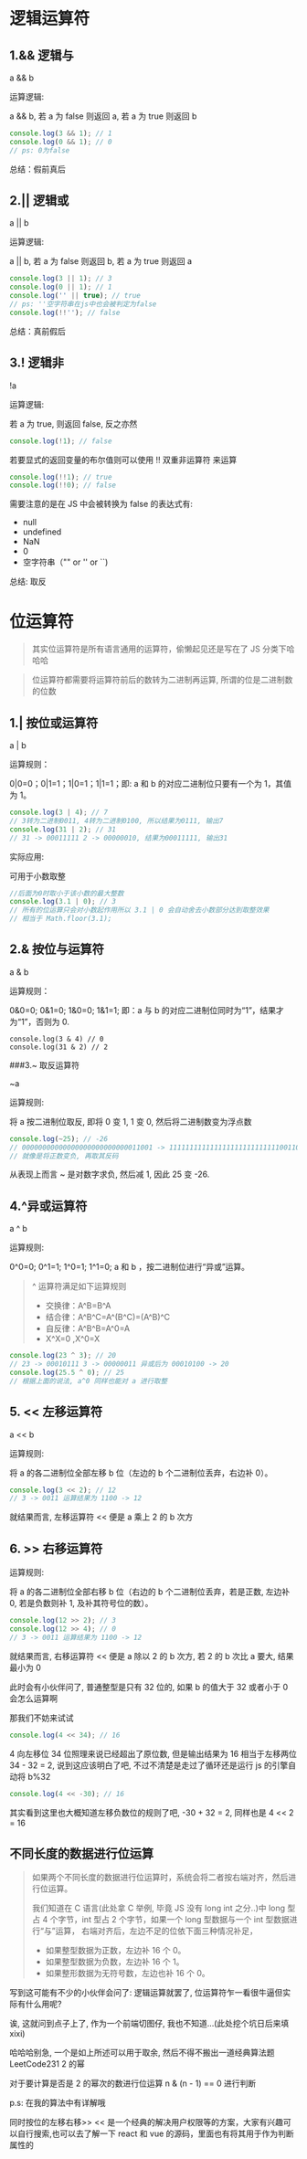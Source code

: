 # 逻辑运算符

## 1.&& 逻辑与

a && b

运算逻辑:

a && b, 若 a 为 false 则返回 a, 若 a 为 true 则返回 b

```js
console.log(3 && 1); // 1
console.log(0 && 1); // 0
// ps: 0为false
```

总结：假前真后

## 2.|| 逻辑或

a || b

运算逻辑:

a || b, 若 a 为 false 则返回 b, 若 a 为 true 则返回 a

```js
console.log(3 || 1); // 3
console.log(0 || 1); // 1
console.log('' || true); // true
// ps: ''空字符串在js中也会被判定为false
console.log(!!''); // false
```

总结：真前假后

## 3.! 逻辑非

!a

运算逻辑:

若 a 为 true, 则返回 false, 反之亦然

```js
console.log(!1); // false
```

若要显式的返回变量的布尔值则可以使用 !! 双重非运算符 来运算

```js
console.log(!!1); // true
console.log(!!0); // false
```

需要注意的是在 JS 中会被转换为 false 的表达式有:

- null
- undefined
- NaN
- 0
- 空字符串（"" or '' or ``)

总结: 取反

# 位运算符

> 其实位运算符是所有语言通用的运算符，偷懒起见还是写在了 JS 分类下哈哈哈

> 位运算符都需要将运算符前后的数转为二进制再运算, 所谓的位是二进制数的位数

## 1.| 按位或运算符

a | b

运算规则：

0|0=0；0|1=1；1|0=1；1|1=1；即: a 和 b 的对应二进制位只要有一个为 1，其值为 1。

```js
console.log(3 | 4); // 7
// 3转为二进制0011, 4转为二进制0100, 所以结果为0111, 输出7
console.log(31 | 2); // 31
// 31 -> 00011111 2 -> 00000010, 结果为00011111, 输出31
```

实际应用:

可用于小数取整

```js
//后面为0时取小于该小数的最大整数
console.log(3.1 | 0); // 3
// 所有的位运算只会对小数起作用所以 3.1 | 0 会自动舍去小数部分达到取整效果
// 相当于 Math.floor(3.1);
```

## 2.& 按位与运算符

a & b

运算规则：

0&0=0; 0&1=0; 1&0=0; 1&1=1; 即：a 与 b 的对应二进制位同时为“1”，结果才为“1”，否则为 0.

```
console.log(3 & 4) // 0
console.log(31 & 2) // 2
```

###3.~ 取反运算符

~a

运算规则:

将 a 按二进制位取反, 即将 0 变 1, 1 变 0, 然后将二进制数变为浮点数

```js
console.log(~25); // -26
// 00000000000000000000000000011001 -> 11111111111111111111111111100110 -26
// 就像是将正数变负, 再取其反码
```

从表现上而言 ~ 是对数字求负, 然后减 1, 因此 25 变 -26.

## 4.^异或运算符

a ^ b

运算规则:

0^0=0; 0^1=1; 1^0=1; 1^1=0; a 和 b ，按二进制位进行“异或”运算。

> ^ 运算符满足如下运算规则
>
> - 交换律：A^B=B^A
> - 结合律：A^B^C=A^(B^C)=(A^B)^C
> - 自反律：A^B^B=A^0=A
> - X^X=0 ,X^0=X

```js
console.log(23 ^ 3); // 20
// 23 -> 00010111 3 -> 00000011 异或后为 00010100 -> 20
console.log(25.5 ^ 0); // 25
// 根据上面的说法, a^0 同样也能对 a 进行取整
```

## 5. << 左移运算符

a << b

运算规则:

将 a 的各二进制位全部左移 b 位（左边的 b 个二进制位丢弃，右边补 0）。

```js
console.log(3 << 2); // 12
// 3 -> 0011 运算结果为 1100 -> 12
```

就结果而言, 左移运算符 << 便是 a 乘上 2 的 b 次方

## 6. >> 右移运算符

运算规则:

将 a 的各二进制位全部右移 b 位（右边的 b 个二进制位丢弃，若是正数, 左边补 0, 若是负数则补 1, 及补其符号位的数）。

```js
console.log(12 >> 2); // 3
console.log(12 >> 4); // 0
// 3 -> 0011 运算结果为 1100 -> 12
```

就结果而言, 右移运算符 << 便是 a 除以 2 的 b 次方, 若 2 的 b 次比 a 要大, 结果最小为 0

此时会有小伙伴问了, 普通整型是只有 32 位的, 如果 b 的值大于 32 或者小于 0 会怎么运算啊

那我们不妨来试试

```js
console.log(4 << 34); // 16
```

4 向左移位 34 位照理来说已经超出了原位数, 但是输出结果为 16 相当于左移两位 34 - 32 = 2,
说到这应该明白了吧, 不过不清楚是走过了循环还是运行 js 的引擎自动将 b%32

```js
console.log(4 << -30); // 16
```

其实看到这里也大概知道左移负数位的规则了吧, -30 + 32 = 2, 同样也是 4 << 2 = 16

## 不同长度的数据进行位运算

> 如果两个不同长度的数据进行位运算时，系统会将二者按右端对齐，然后进行位运算。
>
> 我们知道在 C 语言(此处拿 C 举例, 毕竟 JS 没有 long int 之分..)中 long 型占 4 个字节，int 型占 2 个字节，如果一个 long 型数据与一个 int 型数据进行“与”运算，
> 右端对齐后，左边不足的位依下面三种情况补足，
>
> - 如果整型数据为正数，左边补 16 个 0。
> - 如果整型数据为负数，左边补 16 个 1。
> - 如果整形数据为无符号数，左边也补 16 个 0。

写到这可能有不少的小伙伴会问了: 逻辑运算就罢了, 位运算符乍一看很牛逼但实际有什么用呢?

诶, 这就问到点子上了, 作为一个前端切图仔, 我也不知道...(此处挖个坑日后来填 xixi)

哈哈哈别急, 一个是如上所述可以用于取余, 然后不得不搬出一道经典算法题 LeetCode231 2 的幂

对于要计算是否是 2 的幂次的数进行位运算 n & (n - 1) == 0 进行判断

p.s: 在我的算法中有详解哦

同时按位的左移右移>> << 是一个经典的解决用户权限等的方案，大家有兴趣可以自行搜索,也可以去了解一下 react 和 vue 的源码，里面也有将其用于作为判断属性的
